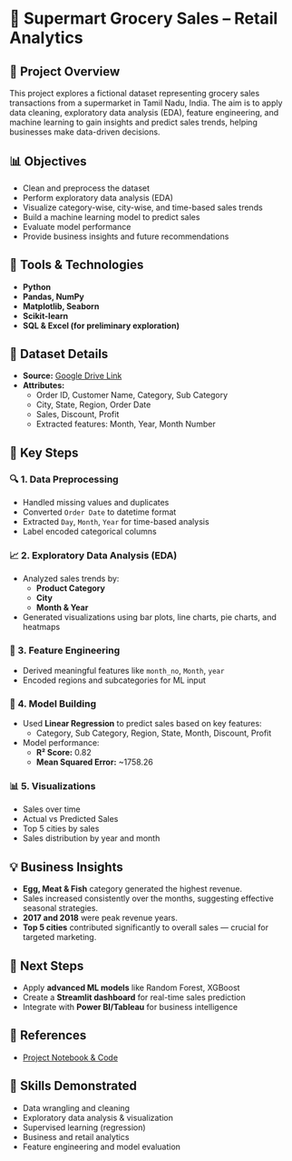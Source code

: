 
# 🛒 Supermart Grocery Sales – Retail Analytics

## 📌 Project Overview

This project explores a fictional dataset representing grocery sales transactions from a supermarket in Tamil Nadu, India. The aim is to apply data cleaning, exploratory data analysis (EDA), feature engineering, and machine learning to gain insights and predict sales trends, helping businesses make data-driven decisions.

## 📊 Objectives

- Clean and preprocess the dataset
- Perform exploratory data analysis (EDA)
- Visualize category-wise, city-wise, and time-based sales trends
- Build a machine learning model to predict sales
- Evaluate model performance
- Provide business insights and future recommendations

## 🧰 Tools & Technologies

- **Python**
- **Pandas, NumPy**
- **Matplotlib, Seaborn**
- **Scikit-learn**
- **SQL & Excel (for preliminary exploration)**

## 🧾 Dataset Details

- **Source:** [Google Drive Link](https://drive.google.com/file/d/1Vx-Ibn11HKofkJasjMZFyigemSu7TOeB/view)
- **Attributes:**
  - Order ID, Customer Name, Category, Sub Category
  - City, State, Region, Order Date
  - Sales, Discount, Profit
  - Extracted features: Month, Year, Month Number

## 📌 Key Steps

### 🔍 1. Data Preprocessing
- Handled missing values and duplicates
- Converted `Order Date` to datetime format
- Extracted `Day`, `Month`, `Year` for time-based analysis
- Label encoded categorical columns

### 📈 2. Exploratory Data Analysis (EDA)
- Analyzed sales trends by:
  - **Product Category**
  - **City**
  - **Month & Year**
- Generated visualizations using bar plots, line charts, pie charts, and heatmaps

### 🧠 3. Feature Engineering
- Derived meaningful features like `month_no`, `Month`, `year`
- Encoded regions and subcategories for ML input

### 🤖 4. Model Building
- Used **Linear Regression** to predict sales based on key features:
  - Category, Sub Category, Region, State, Month, Discount, Profit
- Model performance:
  - **R² Score:** 0.82
  - **Mean Squared Error:** ~1758.26

### 📊 5. Visualizations
- Sales over time
- Actual vs Predicted Sales
- Top 5 cities by sales
- Sales distribution by year and month

## 💡 Business Insights

- **Egg, Meat & Fish** category generated the highest revenue.
- Sales increased consistently over the months, suggesting effective seasonal strategies.
- **2017 and 2018** were peak revenue years.
- **Top 5 cities** contributed significantly to overall sales — crucial for targeted marketing.

## 🚀 Next Steps

- Apply **advanced ML models** like Random Forest, XGBoost
- Create a **Streamlit dashboard** for real-time sales prediction
- Integrate with **Power BI/Tableau** for business intelligence

## 📎 References

- [Project Notebook & Code](https://github.com/sushantag9/Supermarket-Sales-Data-Analysis)

## 🧠 Skills Demonstrated

- Data wrangling and cleaning
- Exploratory data analysis & visualization
- Supervised learning (regression)
- Business and retail analytics
- Feature engineering and model evaluation
